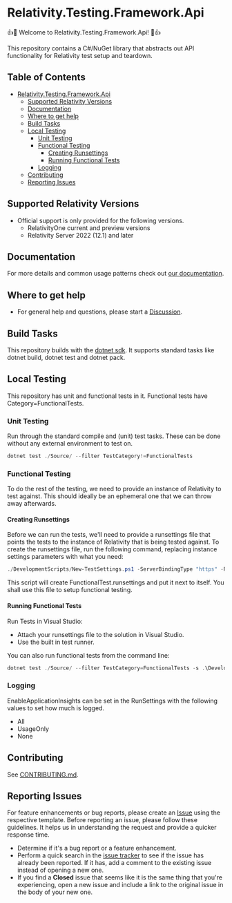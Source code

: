 # Relativity.Testing.Framework.Api

:+1::tada: Welcome to Relativity.Testing.Framework.Api! :tada::+1:

This repository contains a C#/NuGet library that abstracts out API functionality for Relativity test setup and teardown.

## Table of Contents

- [Relativity.Testing.Framework.Api](#relativitytestingframeworkapi)
  - [Supported Relativity Versions](#supported-relativity-versions)
  - [Documentation](#documentation)
  - [Where to get help](#where-to-get-help)
  - [Build Tasks](#build-tasks)
  - [Local Testing](#local-testing)
    - [Unit Testing](#unit-testing)
    - [Functional Testing](#functional-testing)
      - [Creating Runsettings](#creating-runsettings)
      - [Running Functional Tests](#running-functional-tests)
    - [Logging](#logging)
  - [Contributing](#contributing)
  - [Reporting Issues](#reporting-issues)

## Supported Relativity Versions

- Official support is only provided for the following versions.
  - RelativityOne current and preview versions
  - Relativity Server 2022 (12.1) and later

## Documentation

For more details and common usage patterns check out [our documentation](https://relativitydev.github.io/relativity.testing.framework.api/).

## Where to get help

- For general help and questions, please start a [Discussion](https://github.com/relativitydev/relativity.testing.framework.api/discussions).

## Build Tasks

This repository builds with the [dotnet sdk](https://dotnet.microsoft.com/download). It supports standard tasks like dotnet build, dotnet test and dotnet pack.

## Local Testing

This repository has unit and functional tests in it. Functional tests have Category=FunctionalTests.

### Unit Testing

Run through the standard compile and (unit) test tasks. These can be done without any external environment to test on.

```PowerShell
dotnet test ./Source/ --filter TestCategory!=FunctionalTests
```

### Functional Testing

To do the rest of the testing, we need to provide an instance of Relativity to test against.
This should ideally be an ephemeral one that we can throw away afterwards.

#### Creating Runsettings

Before we can run the tests, we'll need to provide a runsettings file that points the tests to the instance of Relativity that is being tested against.
To create the runsettings file, run the following command, replacing instance settings parameters with what you need:

```PowerShell
./DevelopmentScripts/New-TestSettings.ps1 -ServerBindingType "https" -RelativityHostAddress "YOUR_HOST_ADDRESS" -AdminUsername "YOUR_ADMIN_USERNAME" -AdminPassword "YOUR_ADMIN_PASSWORD"

```

This script will create FunctionalTest.runsettings and put it next to itself. You shall use this file to setup functional testing.

#### Running Functional Tests

Run Tests in Visual Studio:

- Attach your runsettings file to the solution in Visual Studio.
- Use the built in test runner.

You can also run functional tests from the command line:

```PowerShell
dotnet test ./Source/ --filter TestCategory=FunctionalTests -s .\DevelopmentScripts\FunctionalTest.runsettings

```

### Logging

EnableApplicationInsights can be set in the RunSettings with the following values to set how much is logged.

- All
- UsageOnly
- None

## Contributing

See [CONTRIBUTING.md](https://github.com/relativitydev/relativity.testing.framework.api/blob/master/CONTRIBUTING.md).

## Reporting Issues

For feature enhancements or bug reports, please create an [Issue](https://github.com/relativitydev/relativity.testing.framework.api/issues) using the respective template. Before reporting an issue, please follow these guidelines. It helps us in understanding the request and provide a quicker response time.

- Determine if it's a bug report or a feature enhancement.
- Perform a quick search in the [issue tracker](https://github.com/relativitydev/relativity.testing.framework.api/issues) to see if the issue has already been reported. If it has, add a comment to the existing issue instead of opening a new one.
- If you find a **Closed** issue that seems like it is the same thing that you're experiencing, open a new issue and include a link to the original issue in the body of your new one.
